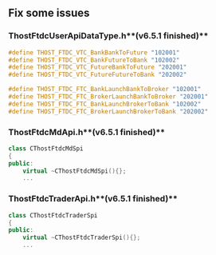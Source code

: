 ## Fix some issues

### ThostFtdcUserApiDataType.h**(v6.5.1 finished)**

```c
#define THOST_FTDC_VTC_BankBankToFuture "102001"
#define THOST_FTDC_VTC_BankFutureToBank "102002"
#define THOST_FTDC_VTC_FutureBankToFuture "202001"
#define THOST_FTDC_VTC_FutureFutureToBank "202002"

#define THOST_FTDC_FTC_BankLaunchBankToBroker "102001"
#define THOST_FTDC_FTC_BrokerLaunchBankToBroker "202001"
#define THOST_FTDC_FTC_BankLaunchBrokerToBank "102002"
#define THOST_FTDC_FTC_BrokerLaunchBrokerToBank "202002"
```

### ThostFtdcMdApi.h**(v6.5.1 finished)**

```cpp
class CThostFtdcMdSpi
{
public:
    virtual ~CThostFtdcMdSpi(){};
    ...
```



### ThostFtdcTraderApi.h**(v6.5.1 finished)**

```cpp
class CThostFtdcTraderSpi
{
public:
	virtual ~CThostFtdcTraderSpi(){};
    ...
```
